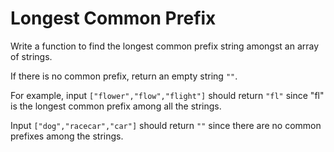 # Longest Common Prefix

Write a function to find the longest common prefix string amongst an array of strings.

If there is no common prefix, return an empty string `""`.

For example, input `["flower","flow","flight"]` should return `"fl"` since "fl" is the longest common prefix among all the strings.

Input `["dog","racecar","car"]` should return `""` since there are no common prefixes among the strings.
